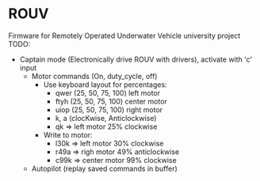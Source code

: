 # ROUV
Firmware for Remotely Operated Underwater Vehicle university project
TODO:
- Captain mode (Electronically drive ROUV with drivers), activate with 'c' input
    - Motor commands (On, duty_cycle, off)
        - Use keyboard layout for percentages:
            - qwer (25, 50, 75, 100) left motor
            - ftyh (25, 50, 75, 100) center motor
            - uiop (25, 50, 75, 100) right motor
            - k, a (clocKwise, Anticlockwise)
            - qk => left motor 25% clockwise
        - Write to motor: 
            - l30k => left motor 30% clockwise
            - r49a => righ motor 49% anticlockwise
            - c99k => center motor 99% clockwise
    - Autopilot (replay saved commands in buffer)